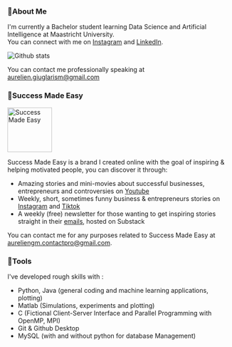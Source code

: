 ### 📌About Me 
I'm currently a Bachelor student learning Data Science and Artificial Intelligence at Maastricht University.  
You can connect with me on [Instagram](https://www.instagram.com/auregiuglarism/) and [LinkedIn](https://www.linkedin.com/in/aurelien-giuglaris-michael-48703b241).

![Github stats](https://github-readme-stats.vercel.app/api?username=auregiuglarism)

You can contact me professionally speaking at aurelien.giuglarism@gmail.com

### 📌Success Made Easy 
<img src="https://user-images.githubusercontent.com/99983203/216634409-fa2cec05-745c-42f6-9912-dab0c8e63c45.png" alt="Success Made Easy" width="100" height="100"/>

Success Made Easy is a brand I created online with the goal of inspiring & helping motivated people, you can discover it through:
- Amazing stories and mini-movies about successful businesses, entrepreneurs and controversies on [Youtube](https://bit.ly/3HtyPIJ)
- Weekly, short, sometimes funny business & entrepreneurs stories on [Instagram](https://bit.ly/3VPCOUU) and [Tiktok](https://bit.ly/3Jxwrmt)
- A weekly (free) newsletter for those wanting to get inspiring stories straight in their [emails](https://successmadeasy.substack.com/?r=2ihn0r&utm_campaign=pub-share-checklist), hosted on Substack 

You can contact me for any purposes related to Success Made Easy at aureliengm.contactpro@gmail.com.

### 📌Tools
I've developed rough skills with :
- Python, Java (general coding and machine learning applications, plotting)
- Matlab (Simulations, experiments and plotting)
- C (Fictional Client-Server Interface and Parallel Programming with OpenMP, MPI)
- Git & Github Desktop
- MySQL (with and without python for database Management)







